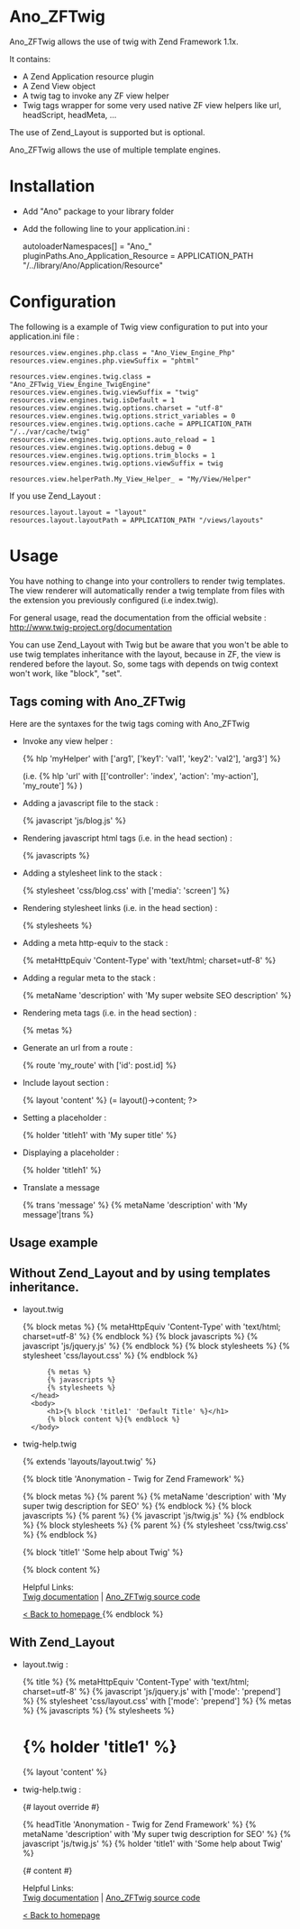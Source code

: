 Ano_ZFTwig
==========

Ano_ZFTwig allows the use of twig with Zend Framework 1.1x.

It contains:

* A Zend Application resource plugin
* A Zend View object
* A twig tag to invoke any ZF view helper
* Twig tags wrapper for some very used native ZF view helpers like url, headScript, headMeta, ...

The use of Zend_Layout is supported but is optional.

Ano_ZFTwig allows the use of multiple template engines.

Installation
============

* Add "Ano" package to your library folder
* Add the following line to your application.ini :

    autoloaderNamespaces[] = "Ano_"
    pluginPaths.Ano_Application_Resource = APPLICATION_PATH "/../library/Ano/Application/Resource"
	


Configuration
=============

The following is a example of Twig view configuration to put into your application.ini file :

    resources.view.engines.php.class = "Ano_View_Engine_Php"
    resources.view.engines.php.viewSuffix = "phtml"

    resources.view.engines.twig.class = "Ano_ZFTwig_View_Engine_TwigEngine"
    resources.view.engines.twig.viewSuffix = "twig"
    resources.view.engines.twig.isDefault = 1
    resources.view.engines.twig.options.charset = "utf-8"
    resources.view.engines.twig.options.strict_variables = 0
    resources.view.engines.twig.options.cache = APPLICATION_PATH "/../var/cache/twig"
    resources.view.engines.twig.options.auto_reload = 1
    resources.view.engines.twig.options.debug = 0
    resources.view.engines.twig.options.trim_blocks = 1
    resources.view.engines.twig.options.viewSuffix = twig

    resources.view.helperPath.My_View_Helper_ = "My/View/Helper"


If you use Zend_Layout :

    resources.layout.layout = "layout" 
    resources.layout.layoutPath = APPLICATION_PATH "/views/layouts"
	

Usage
=====

You have nothing to change into your controllers to render twig templates.
The view renderer will automatically render a twig template from files with the extension you previously configured (i.e index.twig).

For general usage, read the documentation from the official website : http://www.twig-project.org/documentation

You can use Zend_Layout with Twig but be aware that you won't be able to use twig templates inheritance with the layout, because in ZF, the view is rendered before the layout. So, some tags with depends on twig context won't work, like "block", "set".


Tags coming with Ano_ZFTwig
---------------------------

Here are the syntaxes for the twig tags coming with Ano_ZFTwig

* Invoke any view helper :

    {% hlp 'myHelper' with ['arg1', ['key1': 'val1', 'key2': 'val2'], 'arg3'] %}
	
    (i.e. {% hlp 'url' with [['controller': 'index', 'action': 'my-action'], 'my_route'] %} )
	
* Adding a javascript file to the stack :

    {% javascript 'js/blog.js' %}
	
* Rendering javascript html tags (i.e. in the head section) :

    {% javascripts %}
	
* Adding a stylesheet link to the stack :

    {% stylesheet 'css/blog.css' with ['media': 'screen'] %}

* Rendering stylesheet links (i.e. in the head section) :

    {% stylesheets %}
	
* Adding a meta http-equiv to the stack :

    {% metaHttpEquiv 'Content-Type' with 'text/html; charset=utf-8' %}
	
* Adding a regular meta to the stack :
	
    {% metaName 'description' with 'My super website SEO description' %}
	
* Rendering meta tags (i.e. in the head section) :

    {% metas %}
	
* Generate an url from a route :

    {% route 'my_route' with ['id': post.id] %}

* Include layout section :

    {% layout 'content' %} (= <?php echo $this->layout()->content; ?>

* Setting a placeholder :

    {% holder 'titleh1' with 'My super title' %}

* Displaying a placeholder :
    
    {% holder 'titleh1' %}

* Translate a message

    {% trans 'message' %}
    {% metaName 'description' with 'My message'|trans %}


Usage example
-------------

## Without Zend_Layout and by using templates inheritance.

* layout.twig

    <html>
        <head>
            <title>{% block title 'Default title' %}</title>
            {% block metas %}
                {% metaHttpEquiv 'Content-Type' with 'text/html; charset=utf-8' %}
            {% endblock %}
            {% block javascripts %}
                {% javascript 'js/jquery.js' %}
            {% endblock %}
            {% block stylesheets %}
                {% stylesheet 'css/layout.css' %}
            {% endblock %}

            {% metas %}
            {% javascripts %}
            {% stylesheets %}
        </head>
        <body>
            <h1>{% block 'title1' 'Default Title' %}</h1>
            {% block content %}{% endblock %}
        </body>
    </html>

* twig-help.twig

    {% extends 'layouts/layout.twig' %}

    {% block title 'Anonymation - Twig for Zend Framework' %}

    {% block metas %}
        {% parent %}
        {% metaName 'description' with 'My super twig description for SEO' %}
    {% endblock %}
    {% block javascripts %}
        {% parent %}
        {% javascript 'js/twig.js' %}
    {% endblock %}
    {% block stylesheets %}
        {% parent %}
        {% stylesheet 'css/twig.css' %}
    {% endblock %}

    {% block 'title1' 'Some help about Twig' %}

    {% block content %}
        <div id="more-information">
            <p>
                Helpful Links: <br />
                <a href="http://www.twig-project.org/documentation">Twig documentation</a> |
                <a href="http://github.com/benjamindulau/Ano_ZFTwig">Ano_ZFTwig source code</a>
            </p>
        </div>
        <a href="{% route 'default' with ['controller': 'index', 'action': 'index'] %}">
            &lt; Back to homepage
        </a>
    {% endblock %}

## With Zend_Layout

* layout.twig :

    <html>
        <head>
            {% title %}
            {% metaHttpEquiv 'Content-Type' with 'text/html; charset=utf-8' %}
            {% javascript 'js/jquery.js' with ['mode': 'prepend'] %}
            {% stylesheet 'css/layout.css' with ['mode': 'prepend'] %}
            <base href="{% hlp 'serverUrl' %}/{% hlp 'baseUrl' %}" />
            {% metas %}
            {% javascripts %}
            {% stylesheets %}
        </head>
        <body>
            <h1>{% holder 'title1' %}</h1>
            {% layout 'content' %}
        </body>
    </html>

* twig-help.twig :

    {# layout override #}

    {% headTitle 'Anonymation - Twig for Zend Framework' %}
    {% metaName 'description' with 'My super twig description for SEO' %}
    {% javascript 'js/twig.js' %}
    {% holder 'title1' with 'Some help about Twig' %}

    {# content #}
       <div id="more-information">
            <p>
                Helpful Links: <br />
                <a href="http://www.twig-project.org/documentation">Twig documentation</a> |
                <a href="http://github.com/benjamindulau/Ano_ZFTwig">Ano_ZFTwig source code</a>
            </p>
        </div>
        <a href="{% route 'default' with ['controller': 'index', 'action': 'index'] %}">
            &lt; Back to homepage
        </a>